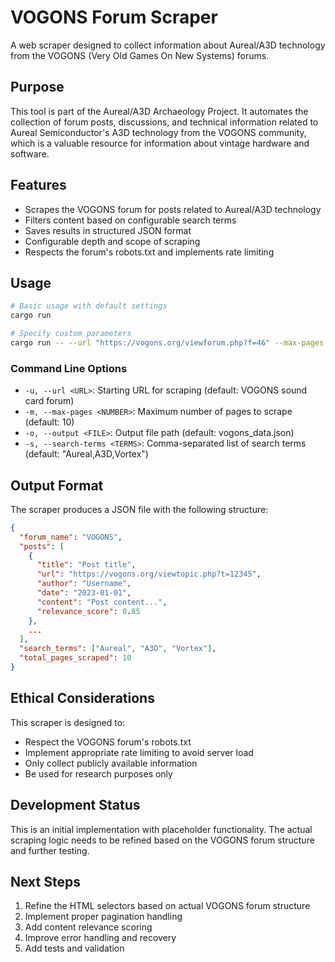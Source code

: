 # VOGONS Forum Scraper

A web scraper designed to collect information about Aureal/A3D technology from the VOGONS (Very Old Games On New Systems) forums.

## Purpose

This tool is part of the Aureal/A3D Archaeology Project. It automates the collection of forum posts, discussions, and technical information related to Aureal Semiconductor's A3D technology from the VOGONS community, which is a valuable resource for information about vintage hardware and software.

## Features

- Scrapes the VOGONS forum for posts related to Aureal/A3D technology
- Filters content based on configurable search terms
- Saves results in structured JSON format
- Configurable depth and scope of scraping
- Respects the forum's robots.txt and implements rate limiting

## Usage

```bash
# Basic usage with default settings
cargo run

# Specify custom parameters
cargo run -- --url "https://vogons.org/viewforum.php?f=46" --max-pages 20 --output "aureal_data.json" --search-terms "Aureal,A3D,Vortex,SQ2500"
```

### Command Line Options

- `-u, --url <URL>`: Starting URL for scraping (default: VOGONS sound card forum)
- `-m, --max-pages <NUMBER>`: Maximum number of pages to scrape (default: 10)
- `-o, --output <FILE>`: Output file path (default: vogons_data.json)
- `-s, --search-terms <TERMS>`: Comma-separated list of search terms (default: "Aureal,A3D,Vortex")

## Output Format

The scraper produces a JSON file with the following structure:

```json
{
  "forum_name": "VOGONS",
  "posts": [
    {
      "title": "Post title",
      "url": "https://vogons.org/viewtopic.php?t=12345",
      "author": "Username",
      "date": "2023-01-01",
      "content": "Post content...",
      "relevance_score": 0.85
    },
    ...
  ],
  "search_terms": ["Aureal", "A3D", "Vortex"],
  "total_pages_scraped": 10
}
```

## Ethical Considerations

This scraper is designed to:
- Respect the VOGONS forum's robots.txt
- Implement appropriate rate limiting to avoid server load
- Only collect publicly available information
- Be used for research purposes only

## Development Status

This is an initial implementation with placeholder functionality. The actual scraping logic needs to be refined based on the VOGONS forum structure and further testing.

## Next Steps

1. Refine the HTML selectors based on actual VOGONS forum structure
2. Implement proper pagination handling
3. Add content relevance scoring
4. Improve error handling and recovery
5. Add tests and validation
